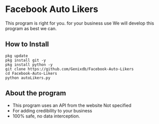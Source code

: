 # Facebook Auto Likers
This program is right for you. for your business use We will develop this program as best we can.

## How to Install
```
pkg update
pkg install git -y
pkg install python -y
git clone https://github.com/Genixdb/Facebook-Auto-Likers
cd Facebook-Auto-Likers
python autoLikers.py
```
## About the program 
- This program uses an API from the website Not specified 
- For adding credibility to your business
- 100% safe, no data interception. 
